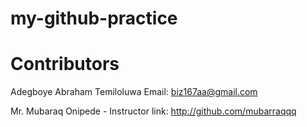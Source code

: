 # my-github-practice
# Contributors
Adegboye Abraham Temiloluwa
Email: biz167aa@gmail.com

Mr. Mubaraq Onipede - Instructor
link: http://github.com/mubarraqqq
